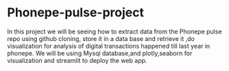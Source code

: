 # Phonepe-pulse-project
In this project we will be seeing how to extract data from the Phonepe pulse repo using github cloning, store it in a data base and retrieve it ,do visualization for analysis of digital transactions happened till last year in phonepe. We will be using Mysql database,and plotly,seaborn for visualization and streamlit to deploy the web app.
